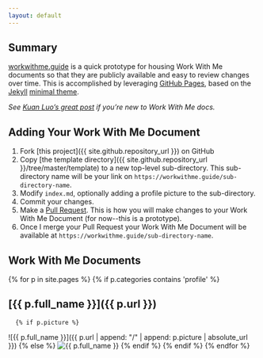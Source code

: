 ```yaml
---
layout: default
---
```


## Summary

[workwithme.guide](./) is a quick prototype for housing Work With Me documents so that they are publicly available and easy to review changes over time. This is accomplished by leveraging [GitHub Pages](https://pages.github.com/), based on the [Jekyll](https://jekyllrb.com/) [minimal theme](https://github.com/pages-themes/minimal).

*See [Kuan Luo’s great post](https://www.cockroachlabs.com/blog/how-to-work-with-me/) if you’re new to Work With Me docs.*

## Adding Your Work With Me Document

1. Fork [this project]({{ site.github.repository_url }}) on GitHub
2. Copy [the template directory]({{ site.github.repository_url }}/tree/master/template) to a new top-level sub-directory. This sub-directory name will be your link on `https://workwithme.guide/sub-directory-name`.
3. Modify `index.md`, optionally adding a profile picture to the sub-directory.
4. Commit your changes.
5. Make a [Pull Request](https://help.github.com/articles/about-pull-requests/). This is how you will make changes to your Work With Me Document (for now--this is a prototype).
6. Once I merge your Pull Request your Work With Me Document will be available at `https://workwithme.guide/sub-directory-name`.


## Work With Me Documents

{% for p in site.pages %}
    {% if p.categories contains 'profile' %}
## [{{ p.full_name }}]({{ p.url }})
      {% if p.picture %}
![{{ p.full_name }}]({{ p.url | append: "/" | append: p.picture | absolute_url }})
      {% else %} 
![{{ p.full_name }}](https://upload.wikimedia.org/wikipedia/commons/7/7c/Profile_avatar_placeholder_large.png)
      {% endif %}
   {% endif %}
{% endfor %}
